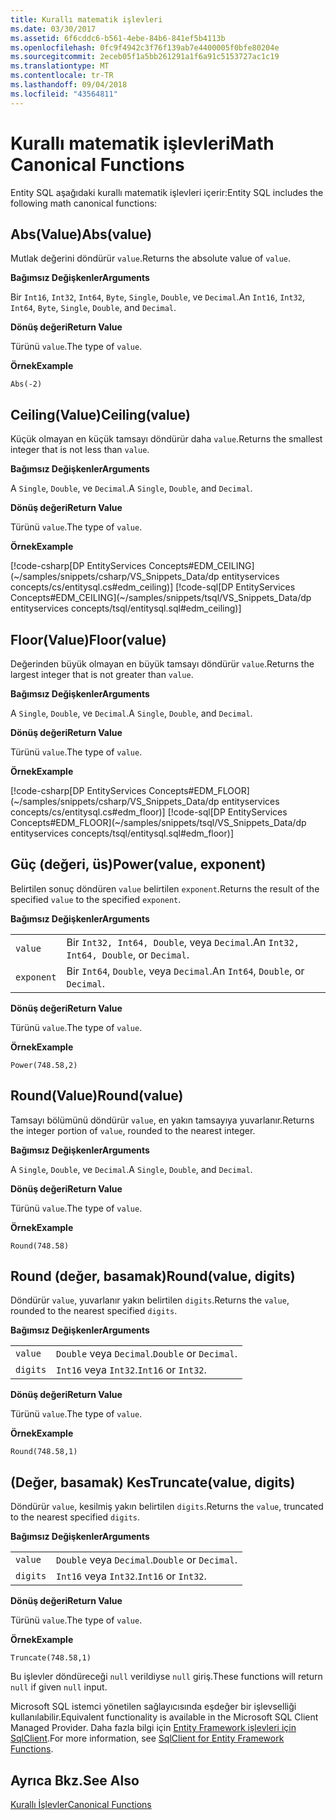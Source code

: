 ```yaml
---
title: Kurallı matematik işlevleri
ms.date: 03/30/2017
ms.assetid: 6f6cddc6-b561-4ebe-84b6-841ef5b4113b
ms.openlocfilehash: 0fc9f4942c3f76f139ab7e4400005f0bfe80204e
ms.sourcegitcommit: 2eceb05f1a5bb261291a1f6a91c5153727ac1c19
ms.translationtype: MT
ms.contentlocale: tr-TR
ms.lasthandoff: 09/04/2018
ms.locfileid: "43564811"
---
```

# <a name="math-canonical-functions"></a><span data-ttu-id="c0691-102">Kurallı matematik işlevleri</span><span class="sxs-lookup"><span data-stu-id="c0691-102">Math Canonical Functions</span></span>

<span data-ttu-id="c0691-103">Entity SQL aşağıdaki kurallı matematik işlevleri içerir:</span><span class="sxs-lookup"><span data-stu-id="c0691-103">Entity SQL includes the following math canonical functions:</span></span>
  
## <a name="absvalue"></a><span data-ttu-id="c0691-104">Abs(Value)</span><span class="sxs-lookup"><span data-stu-id="c0691-104">Abs(value)</span></span>

<span data-ttu-id="c0691-105">Mutlak değerini döndürür `value`.</span><span class="sxs-lookup"><span data-stu-id="c0691-105">Returns the absolute value of `value`.</span></span>

<span data-ttu-id="c0691-106">**Bağımsız Değişkenler**</span><span class="sxs-lookup"><span data-stu-id="c0691-106">**Arguments**</span></span>

<span data-ttu-id="c0691-107">Bir `Int16`, `Int32`, `Int64`, `Byte`, `Single`, `Double`, ve `Decimal`.</span><span class="sxs-lookup"><span data-stu-id="c0691-107">An `Int16`, `Int32`, `Int64`, `Byte`, `Single`, `Double`, and `Decimal`.</span></span>

<span data-ttu-id="c0691-108">**Dönüş değeri**</span><span class="sxs-lookup"><span data-stu-id="c0691-108">**Return Value**</span></span>

<span data-ttu-id="c0691-109">Türünü `value`.</span><span class="sxs-lookup"><span data-stu-id="c0691-109">The type of `value`.</span></span>

<span data-ttu-id="c0691-110">**Örnek**</span><span class="sxs-lookup"><span data-stu-id="c0691-110">**Example**</span></span>

`Abs(-2)`

## <a name="ceilingvalue"></a><span data-ttu-id="c0691-111">Ceiling(Value)</span><span class="sxs-lookup"><span data-stu-id="c0691-111">Ceiling(value)</span></span>

<span data-ttu-id="c0691-112">Küçük olmayan en küçük tamsayı döndürür daha `value`.</span><span class="sxs-lookup"><span data-stu-id="c0691-112">Returns the smallest integer that is not less than `value`.</span></span>

<span data-ttu-id="c0691-113">**Bağımsız Değişkenler**</span><span class="sxs-lookup"><span data-stu-id="c0691-113">**Arguments**</span></span>

<span data-ttu-id="c0691-114">A `Single`, `Double`, ve `Decimal`.</span><span class="sxs-lookup"><span data-stu-id="c0691-114">A `Single`, `Double`, and `Decimal`.</span></span>

<span data-ttu-id="c0691-115">**Dönüş değeri**</span><span class="sxs-lookup"><span data-stu-id="c0691-115">**Return Value**</span></span>

<span data-ttu-id="c0691-116">Türünü `value`.</span><span class="sxs-lookup"><span data-stu-id="c0691-116">The type of `value`.</span></span>

<span data-ttu-id="c0691-117">**Örnek**</span><span class="sxs-lookup"><span data-stu-id="c0691-117">**Example**</span></span>

[!code-csharp[DP EntityServices Concepts#EDM_CEILING](~/samples/snippets/csharp/VS_Snippets_Data/dp entityservices concepts/cs/entitysql.cs#edm_ceiling)]
[!code-sql[DP EntityServices Concepts#EDM_CEILING](~/samples/snippets/tsql/VS_Snippets_Data/dp entityservices concepts/tsql/entitysql.sql#edm_ceiling)]

## <a name="floorvalue"></a><span data-ttu-id="c0691-118">Floor(Value)</span><span class="sxs-lookup"><span data-stu-id="c0691-118">Floor(value)</span></span>

<span data-ttu-id="c0691-119">Değerinden büyük olmayan en büyük tamsayı döndürür `value`.</span><span class="sxs-lookup"><span data-stu-id="c0691-119">Returns the largest integer that is not greater than `value`.</span></span>

<span data-ttu-id="c0691-120">**Bağımsız Değişkenler**</span><span class="sxs-lookup"><span data-stu-id="c0691-120">**Arguments**</span></span>

<span data-ttu-id="c0691-121">A `Single`, `Double`, ve `Decimal`.</span><span class="sxs-lookup"><span data-stu-id="c0691-121">A `Single`, `Double`, and `Decimal`.</span></span>

<span data-ttu-id="c0691-122">**Dönüş değeri**</span><span class="sxs-lookup"><span data-stu-id="c0691-122">**Return Value**</span></span>

<span data-ttu-id="c0691-123">Türünü `value`.</span><span class="sxs-lookup"><span data-stu-id="c0691-123">The type of `value`.</span></span>

<span data-ttu-id="c0691-124">**Örnek**</span><span class="sxs-lookup"><span data-stu-id="c0691-124">**Example**</span></span>

[!code-csharp[DP EntityServices Concepts#EDM_FLOOR](~/samples/snippets/csharp/VS_Snippets_Data/dp entityservices concepts/cs/entitysql.cs#edm_floor)]
[!code-sql[DP EntityServices Concepts#EDM_FLOOR](~/samples/snippets/tsql/VS_Snippets_Data/dp entityservices concepts/tsql/entitysql.sql#edm_floor)]

## <a name="powervalue-exponent"></a><span data-ttu-id="c0691-125">Güç (değeri, üs)</span><span class="sxs-lookup"><span data-stu-id="c0691-125">Power(value, exponent)</span></span>

<span data-ttu-id="c0691-126">Belirtilen sonuç döndüren `value` belirtilen `exponent`.</span><span class="sxs-lookup"><span data-stu-id="c0691-126">Returns the result of the specified `value` to the specified `exponent`.</span></span>

<span data-ttu-id="c0691-127">**Bağımsız Değişkenler**</span><span class="sxs-lookup"><span data-stu-id="c0691-127">**Arguments**</span></span>

|  |  |
|--|--|
|`value` | <span data-ttu-id="c0691-128">Bir `Int32, Int64, Double`, veya `Decimal`.</span><span class="sxs-lookup"><span data-stu-id="c0691-128">An `Int32, Int64, Double`, or `Decimal`.</span></span> |
|`exponent` | <span data-ttu-id="c0691-129">Bir `Int64`, `Double`, veya `Decimal`.</span><span class="sxs-lookup"><span data-stu-id="c0691-129">An `Int64`, `Double`, or `Decimal`.</span></span> |

<span data-ttu-id="c0691-130">**Dönüş değeri**</span><span class="sxs-lookup"><span data-stu-id="c0691-130">**Return Value**</span></span>

<span data-ttu-id="c0691-131">Türünü `value`.</span><span class="sxs-lookup"><span data-stu-id="c0691-131">The type of `value`.</span></span>

<span data-ttu-id="c0691-132">**Örnek**</span><span class="sxs-lookup"><span data-stu-id="c0691-132">**Example**</span></span>

`Power(748.58,2)`

## <a name="roundvalue"></a><span data-ttu-id="c0691-133">Round(Value)</span><span class="sxs-lookup"><span data-stu-id="c0691-133">Round(value)</span></span>

<span data-ttu-id="c0691-134">Tamsayı bölümünü döndürür `value`, en yakın tamsayıya yuvarlanır.</span><span class="sxs-lookup"><span data-stu-id="c0691-134">Returns the integer portion of `value`, rounded to the nearest integer.</span></span>

<span data-ttu-id="c0691-135">**Bağımsız Değişkenler**</span><span class="sxs-lookup"><span data-stu-id="c0691-135">**Arguments**</span></span>

<span data-ttu-id="c0691-136">A `Single`, `Double`, ve `Decimal`.</span><span class="sxs-lookup"><span data-stu-id="c0691-136">A `Single`, `Double`, and `Decimal`.</span></span>

<span data-ttu-id="c0691-137">**Dönüş değeri**</span><span class="sxs-lookup"><span data-stu-id="c0691-137">**Return Value**</span></span>

<span data-ttu-id="c0691-138">Türünü `value`.</span><span class="sxs-lookup"><span data-stu-id="c0691-138">The type of `value`.</span></span>

<span data-ttu-id="c0691-139">**Örnek**</span><span class="sxs-lookup"><span data-stu-id="c0691-139">**Example**</span></span>

`Round(748.58)`

## <a name="roundvalue-digits"></a><span data-ttu-id="c0691-140">Round (değer, basamak)</span><span class="sxs-lookup"><span data-stu-id="c0691-140">Round(value, digits)</span></span>

<span data-ttu-id="c0691-141">Döndürür `value`, yuvarlanır yakın belirtilen `digits`.</span><span class="sxs-lookup"><span data-stu-id="c0691-141">Returns the `value`, rounded to the nearest specified `digits`.</span></span>

<span data-ttu-id="c0691-142">**Bağımsız Değişkenler**</span><span class="sxs-lookup"><span data-stu-id="c0691-142">**Arguments**</span></span>

|  |  |
|--|--|
|`value`|<span data-ttu-id="c0691-143">`Double` veya `Decimal`.</span><span class="sxs-lookup"><span data-stu-id="c0691-143">`Double` or `Decimal`.</span></span>|
|`digits`|<span data-ttu-id="c0691-144">`Int16` veya `Int32`.</span><span class="sxs-lookup"><span data-stu-id="c0691-144">`Int16` or `Int32`.</span></span>|

<span data-ttu-id="c0691-145">**Dönüş değeri**</span><span class="sxs-lookup"><span data-stu-id="c0691-145">**Return Value**</span></span>

<span data-ttu-id="c0691-146">Türünü `value`.</span><span class="sxs-lookup"><span data-stu-id="c0691-146">The type of `value`.</span></span>

<span data-ttu-id="c0691-147">**Örnek**</span><span class="sxs-lookup"><span data-stu-id="c0691-147">**Example**</span></span>

`Round(748.58,1)`

## <a name="truncatevalue-digits"></a><span data-ttu-id="c0691-148">(Değer, basamak) Kes</span><span class="sxs-lookup"><span data-stu-id="c0691-148">Truncate(value, digits)</span></span>

<span data-ttu-id="c0691-149">Döndürür `value`, kesilmiş yakın belirtilen `digits`.</span><span class="sxs-lookup"><span data-stu-id="c0691-149">Returns the `value`, truncated to the nearest specified `digits`.</span></span>

<span data-ttu-id="c0691-150">**Bağımsız Değişkenler**</span><span class="sxs-lookup"><span data-stu-id="c0691-150">**Arguments**</span></span>

|  |  |
|--|--|
|`value`|<span data-ttu-id="c0691-151">`Double` veya `Decimal`.</span><span class="sxs-lookup"><span data-stu-id="c0691-151">`Double` or `Decimal`.</span></span>|
|`digits`|<span data-ttu-id="c0691-152">`Int16` veya `Int32`.</span><span class="sxs-lookup"><span data-stu-id="c0691-152">`Int16` or `Int32`.</span></span>|

<span data-ttu-id="c0691-153">**Dönüş değeri**</span><span class="sxs-lookup"><span data-stu-id="c0691-153">**Return Value**</span></span>

<span data-ttu-id="c0691-154">Türünü `value`.</span><span class="sxs-lookup"><span data-stu-id="c0691-154">The type of `value`.</span></span>

<span data-ttu-id="c0691-155">**Örnek**</span><span class="sxs-lookup"><span data-stu-id="c0691-155">**Example**</span></span>

`Truncate(748.58,1)`  
  
 <span data-ttu-id="c0691-156">Bu işlevler döndüreceği `null` verildiyse `null` giriş.</span><span class="sxs-lookup"><span data-stu-id="c0691-156">These functions will return `null` if given `null` input.</span></span>  
  
 <span data-ttu-id="c0691-157">Microsoft SQL istemci yönetilen sağlayıcısında eşdeğer bir işlevselliği kullanılabilir.</span><span class="sxs-lookup"><span data-stu-id="c0691-157">Equivalent functionality is available in the Microsoft SQL Client Managed Provider.</span></span> <span data-ttu-id="c0691-158">Daha fazla bilgi için [Entity Framework işlevleri için SqlClient](../../../../../../docs/framework/data/adonet/ef/sqlclient-for-ef-functions.md).</span><span class="sxs-lookup"><span data-stu-id="c0691-158">For more information, see [SqlClient for Entity Framework Functions](../../../../../../docs/framework/data/adonet/ef/sqlclient-for-ef-functions.md).</span></span>  
  
## <a name="see-also"></a><span data-ttu-id="c0691-159">Ayrıca Bkz.</span><span class="sxs-lookup"><span data-stu-id="c0691-159">See Also</span></span>  
 [<span data-ttu-id="c0691-160">Kurallı İşlevler</span><span class="sxs-lookup"><span data-stu-id="c0691-160">Canonical Functions</span></span>](../../../../../../docs/framework/data/adonet/ef/language-reference/canonical-functions.md)
